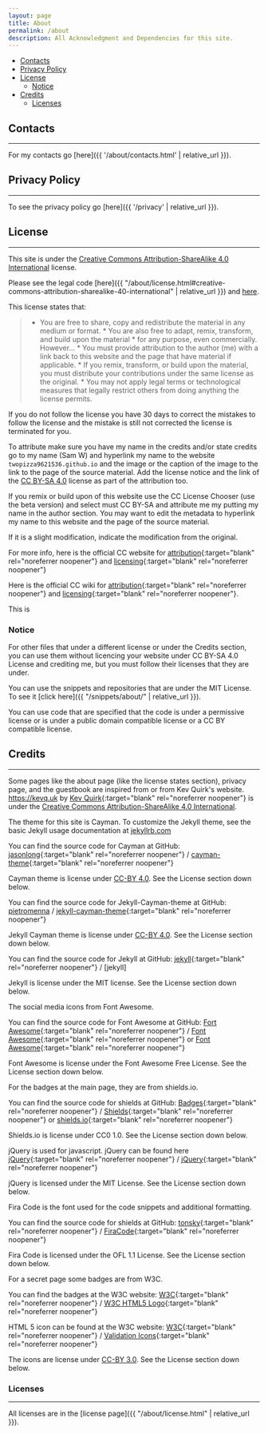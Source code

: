 ```yaml
---
layout: page
title: About
permalink: /about
description: All Acknowledgment and Dependencies for this site.
---
```


- [Contacts](#contacts)
- [Privacy Policy](#privacy-policy)
- [License](#license)
  - [Notice](#notice)
- [Credits](#credits)
  - [Licenses](#licenses)

## Contacts

---

For my contacts go [here]({{ '/about/contacts.html' | relative_url }}).

## Privacy Policy

---

To see the privacy policy go [here]({{ '/privacy' | relative_url }}).

## License

---

This site is under the
[Creative Commons Attribution-ShareAlike 4.0 International][1]
license.

Please see the legal code [here]({{ "/about/license.html#creative-commons-attribution-sharealike-40-international" | relative_url }})
and [here][2].

This license states that:

> * You are free to share, copy and redistribute the material in any medium or
     format.
     * You are also free to adapt, remix, transform, and build upon the material
     * for any purpose, even commercially. However…
     * You must provide attribution to the author (me) with a link back to this
     website and the page that have material if applicable.
     * If you remix, transform, or build upon the material, you must distribute
     your contributions under the same license as the original.
     * You may not apply legal terms or technological measures that legally
     restrict others from doing anything the license permits.
 
If you do not follow the license you have 30 days to correct the mistakes to
follow the license and the mistake is still not corrected the license is
terminated for you.
 
To attribute make sure you have my name in the credits and/or state credits go
to my name (Sam W) and hyperlink my name to the website
`twopizza9621536.github.io` and the image or the caption
of the image to the link to the page of the source material.
Add the license notice and the link of the [CC BY-SA 4.0][1] license as part
of the attribution too.

If you remix or build upon of this website use the CC License Chooser
(use the beta version) and select must CC BY-SA and attribute me my putting my
name in the author section. You may want to edit the metadata to hyperlink my
name to this website and the page of the source material.

If it is a slight modification, indicate the modification from the original.

For more info, here is the official CC website for
[attribution](https://creativecommons.org/use-remix/attribution){:target="blank" rel="noreferrer noopener"}
and
[licensing](https://creativecommons.org/share-your-work){:target="blank" rel="noreferrer noopener"}

Here is the official CC wiki for
[attribution](https://wiki.creativecommons.org/wiki/Best_practices_for_attribution){:target="blank" rel="noreferrer noopener"}
and
[licensing](https://wiki.creativecommons.org/wiki/Marking_your_work_with_a_CC_license){:target="blank" rel="noreferrer noopener"}.

This is

### **Notice**

For other files that under a different license or under the Credits section,
you can use them without licencing your website under CC BY-SA 4.0 License
and crediting me, but you must follow their licenses that they are under.

You can use the snippets and repositories that are under the MIT License.
To see it [click here]({{ "/snippets/about/" | relative_url }}).

You can use code that are specified that the code is under a permissive license
or is under a public domain compatible license or a CC BY compatible license.

## Credits

---

Some pages like the about page (like the license states section),
privacy page, and the guestbook are inspired from or
from Kev Quirk's website.
<https://kevq.uk> by [Kev Quirk](https://kevq.uk){:target="blank" rel="noreferrer noopener"}
is under the [Creative Commons Attribution-ShareAlike 4.0 International][1].

The theme for this site is Cayman. To customize the Jekyll theme, see the basic
Jekyll usage documentation at [jekyllrb.com][3]

You can find the source code for Cayman at GitHub:
[jasonlong](https://github.com/jasonlong){:target="blank" rel="noreferrer noopener"} /
[cayman-theme](https://github.com/jasonlong/cayman-theme){:target="blank" rel="noreferrer noopener"}

Cayman theme is license under [CC-BY 4.0][5]. See the License section down below.

You can find the source code for Jekyll-Cayman-theme at GitHub:
[pietromenna][4] /
[jekyll-cayman-theme](https://github.com/pietromenna/jekyll-cayman-theme){:target="blank" rel="noreferrer noopener"}

Jekyll Cayman theme is license under [CC-BY 4.0][5]. See the License section down below.

You can find the source code for Jekyll at GitHub:
[jekyll](https://github.com/jekyll){:target="blank" rel="noreferrer noopener"} /
[jekyll]

Jekyll is license under the MIT license. See the License section down below.

The social media icons from Font Awesome.

You can find the source code for Font Awesome at GitHub:
[Fort Awesome](https://github.com/FortAwesome){:target="blank" rel="noreferrer noopener"} /
[Font Awesome](https://github.com/FortAwesome/Font-Awesome){:target="blank" rel="noreferrer noopener"}
or
[Font Awesome](https://fontawesome.com){:target="blank" rel="noreferrer noopener"}

Font Awesome is license under the Font Awesome Free License. See the License
section down below.

For the badges at the main page, they are from shields.io.

You can find the source code for shields at GitHub:
[Badges](https://github.com/badges){:target="blank" rel="noreferrer noopener"} /
[Shields](https://github.com/badges/shields){:target="blank" rel="noreferrer noopener"}
or
[shields.io](https://shields.io){:target="blank" rel="noreferrer noopener"}

Shields.io is license under CC0 1.0. See the License section down below.

jQuery is used for javascript. jQuery can be found here
[jQuery](https://code.jquery.com/){:target="blank" rel="noreferrer noopener"} /
[jQuery](https://jquery.com/download/){:target="blank" rel="noreferrer noopener"}

jQuery is licensed under the MIT License. See the License section down below.

Fira Code is the font used for the code snippets and additional formatting.

You can find the source code for shields at GitHub:
[tonsky](https://github.com/tonsky){:target="blank" rel="noreferrer noopener"} /
[FiraCode](https://github.com/tonsky/FiraCode){:target="blank" rel="noreferrer noopener"}

Fira Code is licensed under the OFL 1.1 License. See the License section down below.

For a secret page some badges are from W3C.

You can find the badges at the W3C website:
[W3C](https://w3.org){:target="blank" rel="noreferrer noopener"} /
[W3C HTML5 Logo](https://www.w3.org/html/logo/index.html){:target="blank" rel="noreferrer noopener"}

HTML 5 icon can be found at the W3C website:
[W3C](https://w3.org){:target="blank" rel="noreferrer noopener"} /
[Validation Icons](https://www.w3.org/QA/Tools/Icons){:target="blank" rel="noreferrer noopener"}

The icons are license under [CC-BY 3.0][6]. See the License section down below.

### Licenses

---

All licenses are in the [license page]({{ "/about/license.html" | relative_url }}).

[1]: https://creativecommons.org/licenses/by-sa/4.0/
[2]: https://creativecommons.org/licenses/by-sa/4.0/legalcode
[3]: https://jekyllrb.com/
[4]: https://github.com/pietromenna
[5]: https://creativecommons.org/licenses/by/4.0/
[6]: https://creativecommons.org/licenses/by/3.0/

